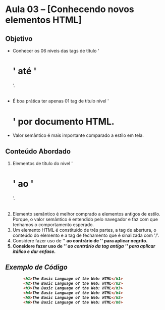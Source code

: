 # Aula 03 – [Conhecendo novos elementos HTML]

## Objetivo

- Conhecer os 06 níveis das tags de título '<h1>' até '<h6>'.
- É boa prática ter apenas 01 tag de título nível '<h1>' por documento HTML.
- Valor semântico é mais importante comparado a estilo em tela.

## Conteúdo Abordado

1. Elementos de título do nível '<h1>' ao '<h6>'.
2. Elemento semântico é melhor comprado a elementos antigos de estilo. Porque, o valor semântico é entendido pelo navegador e faz com que tenhamos o comportamento esperado.
3. Um elemento HTML é constituído de três partes, a tag de abertura, o conteúdo do elemento e a tag de fechamento que é sinalizada com '/'.
4. Considere fazer uso de '<strong>' ao contrário de '<b>' para aplicar negrito.
5. Considere fazer uso de '<em>' ao contrário da tag antiga '<i>' para aplicar itálico e dar enfase.

## Exemplo de Código

```HTML
        <h1>The Basic Language of the Web: HTML</h1>
        <h2>The Basic Language of the Web: HTML</h2>
        <h3>The Basic Language of the Web: HTML</h3>
        <h4>The Basic Language of the Web: HTML</h4>
        <h5>The Basic Language of the Web: HTML</h5>
        <h6>The Basic Language of the Web: HTML</h6>
```
